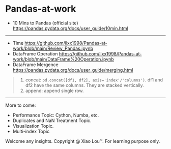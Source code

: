 # Pandas-at-work

- 10 Mins to Pandas (official site) <https://pandas.pydata.org/docs/user_guide/10min.html>
***
- Time <https://github.com/llxx1998/Pandas-at-work/blob/main/Review_Pandas.ipynb>
- DataFrame Operation <https://github.com/llxx1998/Pandas-at-work/blob/main/DataFrame%20Operation.ipynb>
- DataFrame Mergence <https://pandas.pydata.org/docs/user_guide/merging.html>
> 1. concat: ```pd.concat([df1, df2], axis='index'/'columns')```. df1 and df2 have the same columns. They are stacked vertically. 
> 2. append: append single row.
***
More to come:
- Performance Topic: Cython, Numba, etc.
- Duplicates and NaN Treatment Topic. 
- Visualization Topic. 
- Multi-index Topic

Welcome any insights. Copyright @ Xiao Lou™. For learning purpose only. 
